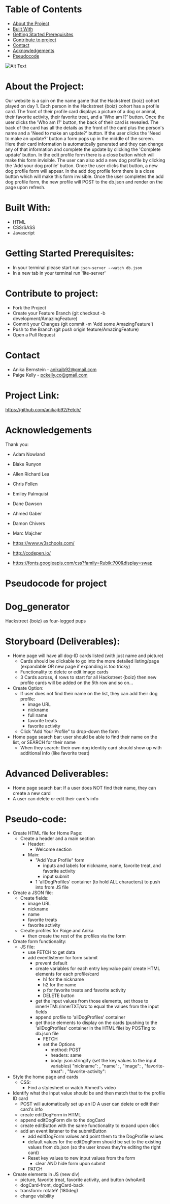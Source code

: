 # Table of Contents

- [About the Project](#about-the-Project)
- [Built With](#built-with)
- [Getting Started Prerequisites](#getting-started-prerequisites)
- [Contribute to project](#contribute-to-project)
- [Contact](#contact)
- [Acknowledgements](#acknowledgments)
- [Pseudocode](#pseudocode)

![Alt Text](https://media0.giphy.com/media/beyLQ9nMStOtrgainF/giphy.gif)

# About the Project:
Our website is a spin on the name game that the Hackstreet {boiz} cohort played on day 1. Each person in the Hackstreet {boiz} cohort has a profile card. The front of their profile card displays a picture of a dog or animal, their favorite activity, their favorite treat, and a 'Who am I?' button. Once the user clicks the 'Who am I?' button, the back of their card is revealed. The back of the card has all the details as the front of the card plus the person's name and a 'Need to make an update?' button. If the user clicks the 'Need to make an update?' button a form pops up in the middle of the screen. Here their card information is automatically  generated and they can change any of that information and complete the update by clicking the 'Complete update' button. In the edit profile form there is a close button which will make this form invisible. The user can also add a new dog profile by clicking the 'Add your dog profile' button. Once the user clicks that button, a new dog profile form will appear. In the add dog profile form there is a close button which will make this form invisible. Once the user completes the add dog profile form, the new profile will POST to the db.json and render on the page upon refresh.

# Built With:
- HTML
- CSS/SASS
- Javascript

# Getting Started Prerequisites:
- In your terminal please start run `json-server --watch db.json`
- In a new tab in your terminal run 'lite-server'

# Contribute to project:

- Fork the Project
- Create your Feature Branch (git checkout -b development/AmazingFeature)
- Commit your Changes (git commit -m 'Add some AmazingFeature')
- Push to the Branch (git push origin feature/AmazingFeature)
- Open a Pull Request

# Contact
- Anika Bernstein - anikajb92@gmail.com
- Paige Kelly - pckelly.co@gmail.com

# Project Link: 
https://github.com/anikajb92/Fetch/

# Acknowledgements
Thank you:
- Adam Nowland
- Blake Runyon
- Allen Richard Lea
- Chris Follen
- Emiley Palmquist
- Dane Dawson
- Ahmed Gaber
- Damon Chivers
- Marc Majcher

- https://www.w3schools.com/
- http://codepen.io/
- https://fonts.googleapis.com/css?family=Rubik:700&display=swap


# Pseudocode for project

# Dog_generator
Hackstreet {boiz} as four-legged pups

# Storyboard (Deliverables): 
- Home page will have all dog-ID cards listed (with just name and picture)
  - Cards should be clickable to go into the more detailed listing/page (expandable OR new page if expanding is too tricky)
  - Functionality to delete or edit image cards
  - 3 Cards across, 4 rows to start for all Hackstreet {boiz} then new profile cards will be added on the 5th row and so on... 
- Create Option: 
  - If user does not find their name on the list, they can add their dog profile: 
    - image URL
    - nickname
    - full name
    - favorite treats
    - favorite activity
  - Click "Add Your Profile" to drop-down the form 
- Home page search bar: user should be able to find their name on the list, or SEARCH for their name 
  - When they search: their own dog identity card should show up with additional info (like favorite treat)

# Advanced Deliverables:
- Home page search bar: If a user does NOT find their name, they can create a new card
- A user can delete or edit their card's info
  
# Pseudo-code:
- Create HTML file for Home Page: 
  - Create a header and a main section
    - Header: 
      - Welcome section 
    - Main: 
      - "Add Your Profile" form
        - inputs and labels for nickname, name, favorite treat, and favorite activity
        - input submit 
      - 1 'allDogProfiles' container (to hold ALL characters) to push into from JS file
- Create a JSON file: 
  - Create fields: 
    - image URL
    - nickname
    - name
    - favorite treats
    - favorite activity
  - Create profiles for Paige and Anika
    - then create the rest of the profiles via the form
- Create form functionality: 
  - JS file: 
    - use FETCH to get data
    - add eventlistener for form submit
      - prevent default
      - create variables for each entry key:value pair/ create HTML elements for each profile/card
        - h1 for the nickname
        - h2 for the name
        - p for favorite treats and favorite activity
        - DELETE button
      - get the input values from those elements, set those to innerHTML/innerTXT/src to equal the values from the input fields
      - append profile to 'allDogProfiles' container
      - get those elements to display on the cards (pushing to the 'allDogProfiles' container in the HTML file) by POSTing to db.json file
        - FETCH
        - set the Options
          - method: POST
          - headers: same
          - body: json.stringify (set the key values to the input variables)
            "nickname": ,
            "name": ,
            "image": ,
            "favorite-treat": ,
            "favorite-activity": 
- Style the home page and cards
  - CSS:
    - Find a stylesheet or watch Ahmed's video
- Identify what the input value should be and then match that to the profile ID card
  - POST will automatically set up an ID
A user can delete or edit their card's info
  - create editDogForm in HTML
  - append editDogForm div to the dogCard
  - create editButton with the same functionality to expand upon click
  - add an event listener to the submitButton 
      - add editDogForm values and point them to the DogProfile values
      - default values for the editDogForm should be set to the existing values from db.json (so the user knows they're editing the right card)
    - Reset key values to new input values from the form
      - clear AND hide form upon submit
    - PATCH
- Create elements in JS (new div)
  - picture, favorite treat, favorite activity, and button (whoAmI)
  - dogCard-front, dogCard-back
  - transform: rotateY (180deg)
  - change visibility 

